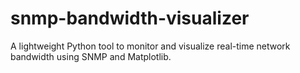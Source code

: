 # snmp-bandwidth-visualizer
A lightweight Python tool to monitor and visualize real-time network bandwidth using SNMP and Matplotlib.
